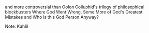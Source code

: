 and more controversial than Oolon Colluphid's trilogy of philosophical blockbusters Where God Went Wrong, Some More of God's Greatest Mistakes and Who is this God Person Anyway?

Note:
Kahlil
